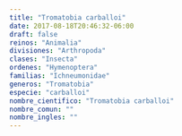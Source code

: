 ```yaml
---
title: "Tromatobia carballoi"
date: 2017-08-18T20:46:32-06:00
draft: false
reinos: "Animalia"
divisiones: "Arthropoda"
clases: "Insecta"
ordenes: "Hymenoptera"
familias: "Ichneumonidae"
generos: "Tromatobia"
especie: "carballoi"
nombre_cientifico: "Tromatobia carballoi"
nombre_comun: ""
nombre_ingles: ""
---
```


